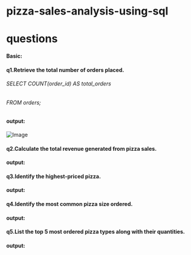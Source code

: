 # pizza-sales-analysis-using-sql

# questions
#### Basic:
#### q1.Retrieve the total number of orders placed.
###### SELECT COUNT(order_id) AS total_orders
###### FROM orders;
#### output:
![Image](https://github.com/user-attachments/assets/97682fe5-f638-4e1d-81c3-befac6f3f5a5)

#### q2.Calculate the total revenue generated from pizza sales.

#### output:
#### q3.Identify the highest-priced pizza.

#### output:
#### q4.Identify the most common pizza size ordered.

#### output:
#### q5.List the top 5 most ordered pizza types along with their quantities.

#### output:
